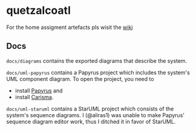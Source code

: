 # quetzalcoatl

For the home assigment artefacts pls wisit the [wiki](https://github.com/aliras1/quetzalcoatl/wiki)

## Docs

`docs/diagrams` contains the exported diagrams that describe the system.

`docs/uml-papyrus` contains a Papyrus project which includes the system's UML component diagram.
To open the project, you need to
* install [Papyrus](https://www.eclipse.org/papyrus/download.html) and
* install [Carisma](https://rgse.uni-koblenz.de/carisma/install.shtml).

`docs/uml-staruml` contains a StarUML project which consists of the system's sequence diagrams. 
I (@aliras1) was unable to make Papyrus' sequence diagram editor work, thus I ditched it in favor of StarUML.
